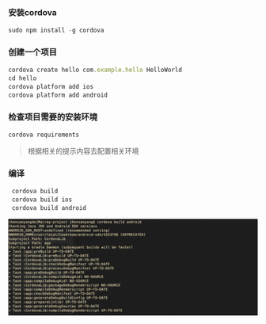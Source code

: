### 安装cordova

```js
sudo npm install -g cordova
```

### 创建一个项目

```js
cordova create hello com.example.hello HelloWorld
cd hello
cordova platform add ios
cordova platform add android
```

### 检查项目需要的安装环境

```js
cordova requirements
```

> 根据相关的提示内容去配置相关环境

### 编译


```js
 cordova build
 cordova build ios
 cordova build android
 ```

 ![](../images/WX20190723-232938@2x.png)
